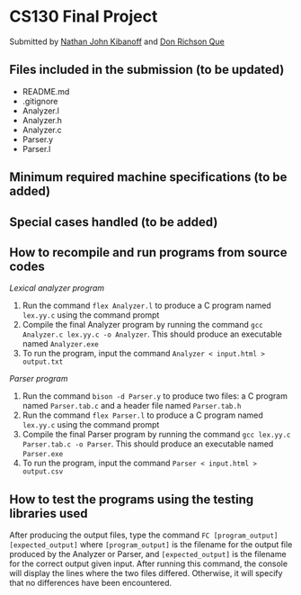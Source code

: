 # CS130 Final Project
Submitted by [Nathan John Kibanoff](http://github.com/NateKibanoff) and [Don Richson Que](http://github.com/Draqe)

## Files included in the submission (to be updated)
- README.md
- .gitignore
- Analyzer.l
- Analyzer.h
- Analyzer.c
- Parser.y
- Parser.l

## Minimum required machine specifications (to be added)

## Special cases handled (to be added)

## How to recompile and run programs from source codes
*Lexical analyzer program*
1. Run the command ```flex Analyzer.l``` to produce a C program named ```lex.yy.c``` using the command prompt
2. Compile the final Analyzer program by running the command ```gcc Analyzer.c lex.yy.c -o Analyzer```. This should produce an executable named ```Analyzer.exe```
3. To run the program, input the command ```Analyzer < input.html > output.txt```

*Parser program*
1. Run the command ```bison -d Parser.y``` to produce two files: a C program named ```Parser.tab.c``` and a header file named ```Parser.tab.h```
2. Run the command ```flex Parser.l``` to produce a C program named ```lex.yy.c``` using the command prompt
3. Compile the final Parser program by running the command ```gcc lex.yy.c Parser.tab.c -o Parser```. This should produce an executable named ```Parser.exe```
4. To run the program, input the command ```Parser < input.html > output.csv```

## How to test the programs using the testing libraries used
After producing the output files, type the command ```FC [program_output] [expected_output]``` where ```[program_output]``` is the filename for the output file produced by the Analyzer or Parser, and ```[expected_output]``` is the filename for the correct output given input. After running this command, the console will display the lines where the two files differed. Otherwise, it will specify that no differences have been encountered.